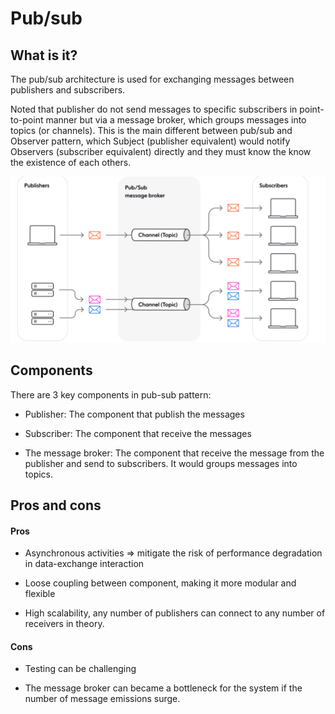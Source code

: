 # Pub/sub

## What is it?

The pub/sub architecture is used for exchanging messages between publishers and subscribers. 

Noted that publisher do not send messages to specific subscribers in point-to-point manner but via a message broker, which groups messages into topics (or channels). This is the main different between pub/sub and Observer pattern, which Subject (publisher equivalent) would notify Observers (subscriber equivalent) directly and they must know the know the existence of each others.

![](./images/pub-sub.png)

## Components

There are 3 key components in pub-sub pattern:

- Publisher: The component that publish the messages

- Subscriber: The component that receive the messages

- The message broker: The component that receive the message from the publisher and send to subscribers. It would groups messages into topics.

## Pros and cons

#### Pros

* Asynchronous activities => mitigate the risk of performance degradation in data-exchange interaction

* Loose coupling between component, making it more modular and flexible

* High scalability, any number of publishers can connect to any number of receivers in theory.

#### Cons

* Testing can be challenging

* The message broker can became a bottleneck for the system if the number of message emissions surge.
